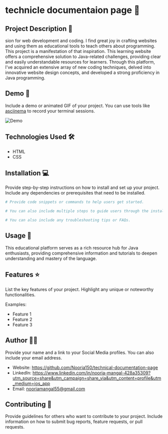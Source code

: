 # technicle documentaion page 🚀

## Project Description 📝
sion for web development and coding. I find great joy in crafting websites and using them as educational tools to teach others about programming. This project is a manifestation of that inspiration.
This learning website offers a comprehensive solution to Java-related challenges, providing clear and easily understandable resources for learners.
Through this platform, I've acquired an extensive array of new coding techniques, delved into innovative website design concepts, and developed a strong proficiency in Java programming.

## Demo 📸

Include a demo or animated GIF of your project. You can use tools like [asciinema](https://asciinema.org/) to record your terminal sessions.

![Demo](https://via.placeholder.com/600x300)

## Technologies Used 🛠️
- HTML
- CSS

## Installation 💻

Provide step-by-step instructions on how to install and set up your project. Include any dependencies or prerequisites that need to be installed.

```bash
# Provide code snippets or commands to help users get started.
```

```bash
# You can also include multiple steps to guide users through the installation process.
```

```bash
# You can also include any troubleshooting tips or FAQs.
```

## Usage 🎯

This educational platform serves as a rich resource hub for Java enthusiasts, providing comprehensive information and tutorials to deepen understanding and mastery of the language.


## Features ⭐

List the key features of your project. Highlight any unique or noteworthy functionalities.

Examples:

- Feature 1
- Feature 2
- Feature 3

## Author 👩‍💻

Provide your name and a link to your Social Media profiles. You can also include your email address.

- Website: https://github.com/Nooria150/technical-documentation-page
- LinkedIn: https://www.linkedin.com/in/nooria-mangal-428a35309?utm_source=share&utm_campaign=share_via&utm_content=profile&utm_medium=ios_app
- Email: nooriamangal55@gmail.com

## Contributing 🤝

Provide guidelines for others who want to contribute to your project. Include information on how to submit bug reports, feature requests, or pull requests.
